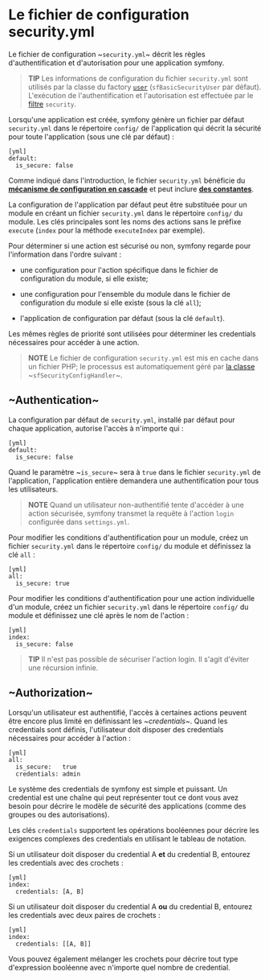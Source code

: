 ﻿Le fichier de configuration security.yml
===================================

Le fichier de configuration ~`security.yml`~ décrit les règles d'authentification et
d'autorisation pour une application symfony.

>**TIP**
>Les informations de configuration du fichier `security.yml` sont utilisés par
>la classe du factory [`user`](#chapter_05_user) (`sfBasicSecurityUser` par
>défaut). L'exécution de l'authentification et l'autorisation est
> effectuée par le [filtre](#chapter_12_security) `security`.

Lorsqu'une application est créée, symfony génère un fichier par défaut `security.yml`
dans le répertoire `config/` de l'application qui décrit la sécurité pour
toute l'application (sous une clé par défaut) :

    [yml]
    default:
      is_secure: false

Comme indiqué dans l'introduction, le fichier `security.yml` bénéficie du
[**mécanisme de configuration en cascade**](#chapter_03_configuration_en_cascade)
et peut inclure [**des constantes**](#chapter_03_constantes).

La configuration de l'application par défaut peut être substituée pour un module en
créant un fichier `security.yml` dans le répertoire `config/` du module. Les
clés principales sont les noms des actions sans le préfixe `execute` (`index` pour la
méthode `executeIndex` par exemple).

Pour déterminer si une action est sécurisé ou non, symfony regarde pour l'information
dans l'ordre suivant :

  * une configuration pour l'action spécifique dans le fichier de configuration du module,
    si elle existe;

  * une configuration pour l'ensemble du module dans le fichier de configuration du module si
    elle existe (sous la clé `all`);

  * l'application de configuration par défaut (sous la clé `default`).

Les mêmes règles de priorité sont utilisées pour déterminer les credentials nécessaires
pour accéder à une action.

>**NOTE**
>Le fichier de configuration `security.yml` est mis en cache dans un fichier PHP; le
>processus est automatiquement géré par [la classe](#chapter_14_config_handlers_yml)
>~`sfSecurityConfigHandler`~.

~Authentication~
----------------

La configuration par défaut de `security.yml`, installé par défaut pour chaque
application, autorise l'accès à n'importe qui :

    [yml]
    default:
      is_secure: false

Quand le paramètre ~`is_secure`~ sera à `true` dans le fichier `security.yml` de
l'application, l'application entière demandera une authentification pour tous les utilisateurs.

>**NOTE**
>Quand un utilisateur non-authentifié tente d'accéder à une action sécurisée, symfony
>transmet la requête à l'action `login` configurée dans `settings.yml`.

Pour modifier les conditions d'authentification pour un module, créez un fichier `security.yml`
dans le répertoire `config/` du module et définissez la clé `all` :

    [yml]
    all:
      is_secure: true

Pour modifier les conditions d'authentification pour une action individuelle d'un module, créez
un fichier `security.yml` dans le répertoire `config/` du module et définissez une
clé après le nom de l'action :

    [yml]
    index:
      is_secure: false

>**TIP**
>Il n'est pas possible de sécuriser l'action login. Il s'agit d'éviter une récursion
>infinie.

~Authorization~
---------------

Lorsqu'un utilisateur est authentifié, l'accès à certaines actions peuvent être encore
plus limité en définissant les *~credentials~*. Quand les credentials sont définis, l'utilisateur
doit disposer des credentials nécessaires pour accéder à l'action :

    [yml]
    all:
      is_secure:   true
      credentials: admin

Le système des credentials de symfony est simple et puissant. Un credential est une
chaîne qui peut représenter tout ce dont vous avez besoin pour décrire le modèle
de sécurité des applications (comme des groupes ou des autorisations).

Les clés `credentials` supportent les opérations booléennes pour décrire les exigences
complexes des credentials en utilisant le tableau de notation.

Si un utilisateur doit disposer du credential A **et** du credential B, entourez les
credentials avec des crochets :

    [yml]
    index:
      credentials: [A, B]

Si un utilisateur doit disposer du credential A **ou** du credential B, entourez les
credentials avec deux paires de crochets :

    [yml]
    index:
      credentials: [[A, B]]

Vous pouvez également mélanger les crochets pour décrire tout type d'expression booléenne
avec n'importe quel nombre de credential.
